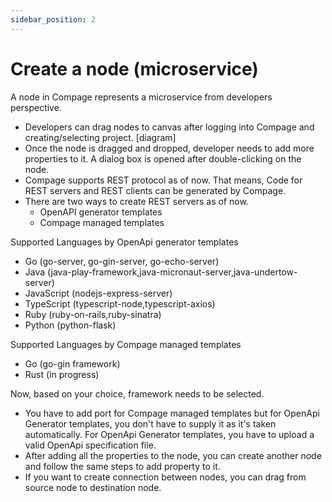 ```yaml
---
sidebar_position: 2
---
```


# Create a node (microservice)

A node in Compage represents a microservice from developers perspective.

- Developers can drag nodes to canvas after logging into Compage and creating/selecting project.
  [diagram]
- Once the node is dragged and dropped, developer needs to add more properties to it. A dialog box is opened after
  double-clicking on the node.
- Compage supports REST protocol as of now. That means, Code for REST servers and REST clients can be generated by
  Compage.
- There are two ways to create REST servers as of now.
    - OpenAPI generator templates
    - Compage managed templates

Supported Languages by OpenApi generator templates

- Go (go-server, go-gin-server, go-echo-server)
- Java (java-play-framework,java-micronaut-server,java-undertow-server)
- JavaScript (nodejs-express-server)
- TypeScript (typescript-node,typescript-axios)
- Ruby (ruby-on-rails,ruby-sinatra)
- Python (python-flask)

Supported Languages by Compage managed templates

- Go (go-gin framework)
- Rust (in progress)

Now, based on your choice, framework needs to be selected. 
- You have to add port for Compage managed templates but for OpenApi Generator templates, you don't have to supply it as it's taken automatically. For OpenApi Generator templates, you have to upload a valid OpenApi specification file.
- After adding all the properties to the node, you can create another node and follow the same steps to add property to it.
- If you want to create connection between nodes, you can drag from source node to destination node.
